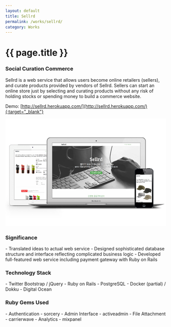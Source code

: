 ```yaml
---
layout: default
title: Sellrd
permalink: /works/sellrd/
category: Works
---
```


# {{ page.title }}

### Social Curation Commerce

Sellrd is a web service that allows users become online retailers (sellers), and curate products provided by vendors of Sellrd. Sellers can start an online store just by selecting and curating products without any risk of holding stocks or spending money to build a commerce website.

Demo: [http://sellrd.herokuapp.com/](http://sellrd.herokuapp.com/){:target="_blank"}

<img src="/images/works/sellrd/sellrd_resized.png" alt="Sellrd" class="img-responsive">

<h3 class="section">Significance</h3>
- Translated ideas to actual web service
- Designed sophisticated database structure and interface reflecting complicated business logic
- Developed full-featured web service including payment gateway with Ruby on Rails

<h3 class="section">Technology Stack</h3>
- Twitter Bootstrap / jQuery
- Ruby on Rails
- PostgreSQL
- Docker (partial) / Dokku
- Digital Ocean

<h3 class="section">Ruby Gems Used</h3>
- Authentication -  sorcery
- Admin Interface - activeadmin
- File Attachment - carrierwave
- Analytics - mixpanel
